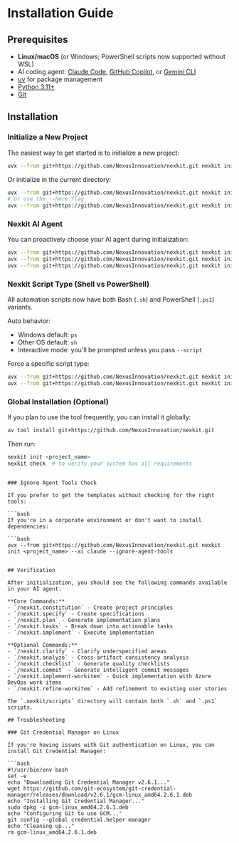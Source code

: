 # Installation Guide

## Prerequisites

- **Linux/macOS** (or Windows; PowerShell scripts now supported without WSL)
- AI coding agent: [Claude Code](https://www.anthropic.com/claude-code), [GitHub Copilot](https://code.visualstudio.com/), or [Gemini CLI](https://github.com/google-gemini/gemini-cli)
- [uv](https://docs.astral.sh/uv/) for package management
- [Python 3.11+](https://www.python.org/downloads/)
- [Git](https://git-scm.com/downloads)

## Installation

### Initialize a New Project

The easiest way to get started is to initialize a new project:

```bash
uvx --from git+https://github.com/NexusInnovation/nexkit.git nexkit init <PROJECT_NAME>
```

Or initialize in the current directory:

```bash
uvx --from git+https://github.com/NexusInnovation/nexkit.git nexkit init .
# or use the --here flag
uvx --from git+https://github.com/NexusInnovation/nexkit.git nexkit init --here
```

### Nexkit AI Agent

You can proactively choose your AI agent during initialization:

```bash
uvx --from git+https://github.com/NexusInnovation/nexkit.git nexkit init <project_name> --ai claude
uvx --from git+https://github.com/NexusInnovation/nexkit.git nexkit init <project_name> --ai gemini
uvx --from git+https://github.com/NexusInnovation/nexkit.git nexkit init <project_name> --ai copilot
```

### Nexkit Script Type (Shell vs PowerShell)

All automation scripts now have both Bash (`.sh`) and PowerShell (`.ps1`) variants.

Auto behavior:
- Windows default: `ps`
- Other OS default: `sh`
- Interactive mode: you'll be prompted unless you pass `--script`

Force a specific script type:
```bash
uvx --from git+https://github.com/NexusInnovation/nexkit.git nexkit init <project_name> --script sh
uvx --from git+https://github.com/NexusInnovation/nexkit.git nexkit init <project_name> --script ps
```

### Global Installation (Optional)

If you plan to use the tool frequently, you can install it globally:

```bash
uv tool install git+https://github.com/NexusInnovation/nexkit.git
```

Then run:
```bash
nexkit init <project_name>
nexkit check  # to verify your system has all requirements
```
```

### Ignore Agent Tools Check

If you prefer to get the templates without checking for the right tools:

```bash
If you're in a corporate environment or don't want to install dependencies:

```bash
uvx --from git+https://github.com/NexusInnovation/nexkit.git nexkit init <project_name> --ai claude --ignore-agent-tools
```
```

## Verification

After initialization, you should see the following commands available in your AI agent:

**Core Commands:**
- `/nexkit.constitution` - Create project principles
- `/nexkit.specify` - Create specifications
- `/nexkit.plan` - Generate implementation plans  
- `/nexkit.tasks` - Break down into actionable tasks
- `/nexkit.implement` - Execute implementation

**Optional Commands:**
- `/nexkit.clarify` - Clarify underspecified areas
- `/nexkit.analyze` - Cross-artifact consistency analysis
- `/nexkit.checklist` - Generate quality checklists
- `/nexkit.commit` - Generate intelligent commit messages
- `/nexkit.implement-workitem` - Quick implementation with Azure DevOps work items
- `/nexkit.refine-workitem` - Add refinement to existing user stories

The `.nexkit/scripts` directory will contain both `.sh` and `.ps1` scripts.

## Troubleshooting

### Git Credential Manager on Linux

If you're having issues with Git authentication on Linux, you can install Git Credential Manager:

```bash
#!/usr/bin/env bash
set -e
echo "Downloading Git Credential Manager v2.6.1..."
wget https://github.com/git-ecosystem/git-credential-manager/releases/download/v2.6.1/gcm-linux_amd64.2.6.1.deb
echo "Installing Git Credential Manager..."
sudo dpkg -i gcm-linux_amd64.2.6.1.deb
echo "Configuring Git to use GCM..."
git config --global credential.helper manager
echo "Cleaning up..."
rm gcm-linux_amd64.2.6.1.deb
```
